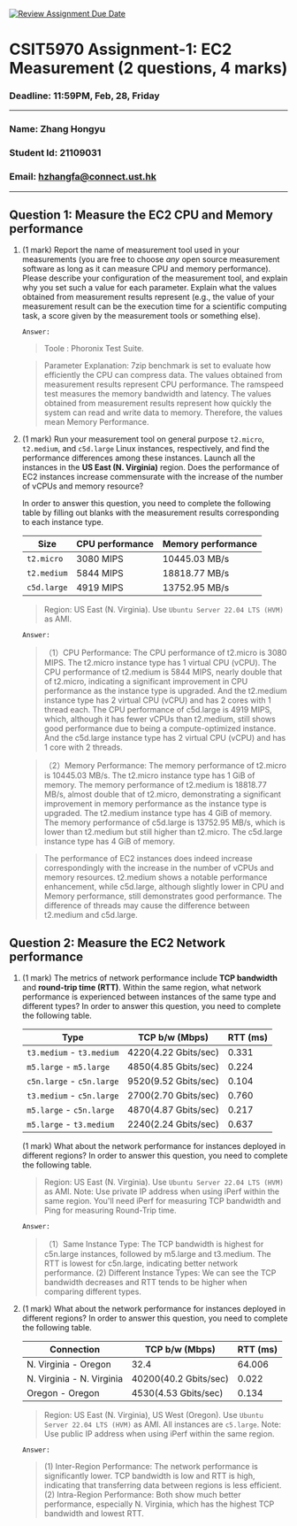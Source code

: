 [![Review Assignment Due Date](https://classroom.github.com/assets/deadline-readme-button-22041afd0340ce965d47ae6ef1cefeee28c7c493a6346c4f15d667ab976d596c.svg)](https://classroom.github.com/a/IAASVEAZ)
# CSIT5970 Assignment-1: EC2 Measurement (2 questions, 4 marks)

### Deadline: 11:59PM, Feb, 28, Friday

---

### Name: Zhang Hongyu
### Student Id: 21109031
### Email: hzhangfa@connect.ust.hk

---

## Question 1: Measure the EC2 CPU and Memory performance

1. (1 mark) Report the name of measurement tool used in your measurements (you are free to choose *any* open source measurement software as long as it can measure CPU and memory performance). Please describe your configuration of the measurement tool, and explain why you set such a value for each parameter. Explain what the values obtained from measurement results represent (e.g., the value of your measurement result can be the execution time for a scientific computing task, a score given by the measurement tools or something else).

     `Answer:`

    > Toole : Phoronix Test Suite.
    
    > Parameter Explanation: 
    7zip benchmark is set to evaluate how efficiently the CPU can compress data. The values obtained from measurement results represent CPU performance.
    The ramspeed test measures the memory bandwidth and latency. The values obtained from measurement results represent how quickly the system can read and write data to memory. Therefore, the values mean Memory Performance.

2. (1 mark) Run your measurement tool on general purpose `t2.micro`, `t2.medium`, and `c5d.large` Linux instances, respectively, and find the performance differences among these instances. Launch all the instances in the **US East (N. Virginia)** region. Does the performance of EC2 instances increase commensurate with the increase of the number of vCPUs and memory resource?

    In order to answer this question, you need to complete the following table by filling out blanks with the measurement results corresponding to each instance type.

    | Size        | CPU performance | Memory performance |
    | ----------- | --------------- | ------------------ |
    | `t2.micro` |     3080 MIPS          |         10445.03 MB/s           |
    | `t2.medium`  |         5844 MIPS        |          18818.77 MB/s          |
    | `c5d.large` |        4919 MIPS         |         13752.95 MB/s           |

    > Region: US East (N. Virginia). Use `Ubuntu Server 22.04 LTS (HVM)` as AMI.
    
     `Answer:`

    >（1）CPU Performance:
    The CPU performance of t2.micro is 3080 MIPS. The t2.micro instance type has 1 virtual CPU (vCPU).
    The CPU performance of t2.medium is 5844 MIPS, nearly double that of t2.micro, indicating a significant improvement in CPU performance as the instance type is upgraded. And the t2.medium instance type has 2 virtual CPU (vCPU) and has 2 cores with 1 thread each.
    The CPU performance of c5d.large is 4919 MIPS, which, although it has fewer vCPUs than t2.medium, still shows good performance due to being a compute-optimized instance. And the c5d.large instance type has 2 virtual CPU (vCPU) and has 1 core with 2 threads. 
    
    >（2）Memory Performance:
    The memory performance of t2.micro is 10445.03 MB/s. The t2.micro instance type has 1 GiB of memory.
    The memory performance of t2.medium is 18818.77 MB/s, almost double that of t2.micro, demonstrating a significant improvement in memory performance as the instance type is upgraded. The t2.medium instance type has 4 GiB of memory.
    The memory performance of c5d.large is 13752.95 MB/s, which is lower than t2.medium but still higher than t2.micro. The c5d.large instance type has 4 GiB of memory.

    > The performance of EC2 instances does indeed increase correspondingly with the increase in the number of vCPUs and memory resources. t2.medium shows a notable performance enhancement, while c5d.large, although slightly lower in CPU and Memory performance, still demonstrates good performance. The difference of threads may cause the difference between t2.medium and c5d.large.

## Question 2: Measure the EC2 Network performance

1. (1 mark) The metrics of network performance include **TCP bandwidth** and **round-trip time (RTT)**. Within the same region, what network performance is experienced between instances of the same type and different types? In order to answer this question, you need to complete the following table.

    | Type                      | TCP b/w (Mbps) | RTT (ms) |
    | ------------------------- | -------------- | -------- |
    | `t3.medium` - `t3.medium` |        4220(4.22 Gbits/sec)        |     0.331     |
    | `m5.large` - `m5.large`   |        4850(4.85 Gbits/sec)        |     0.224     |
    | `c5n.large` - `c5n.large` |        9520(9.52 Gbits/sec)        |     0.104     |
    | `t3.medium` - `c5n.large` |        2700(2.70 Gbits/sec)        |     0.760     |
    | `m5.large` - `c5n.large`  |        4870(4.87 Gbits/sec)        |     0.217     |
    | `m5.large` - `t3.medium`  |        2240(2.24 Gbits/sec)        |     0.637     |
    
    (1 mark) What about the network performance for instances deployed in different regions? In order to answer this question, you need to complete the following table.

    > Region: US East (N. Virginia). Use `Ubuntu Server 22.04 LTS (HVM)` as AMI. Note: Use private IP address when using iPerf within the same region. You'll need iPerf for measuring TCP bandwidth and Ping for measuring Round-Trip time.
    
     `Answer:`

    > （1）Same Instance Type: The TCP bandwidth is highest for c5n.large instances, followed by m5.large and t3.medium. The RTT is lowest for c5n.large, indicating better network performance.
    >  (2) Different Instance Types: We can see the TCP bandwidth decreases and RTT tends to be higher when comparing different types. 

2. (1 mark) What about the network performance for instances deployed in different regions? In order to answer this question, you need to complete the following table.

    | Connection                | TCP b/w (Mbps) | RTT (ms) |
    | ------------------------- | -------------- | -------- |
    | N. Virginia - Oregon      |        32.4        |     64.006     |
    | N. Virginia - N. Virginia |        40200(40.2 Gbits/sec)        |     0.022     |
    | Oregon - Oregon           |        4530(4.53 Gbits/sec)        |     0.134     |
 
    > Region: US East (N. Virginia), US West (Oregon). Use `Ubuntu Server 22.04 LTS (HVM)` as AMI. All instances are `c5.large`. Note: Use public IP address when using iPerf within the same region.
    
     `Answer:`

    > (1) Inter-Region Performance: The network performance is significantly lower. TCP bandwidth is low and RTT is high, indicating that transferring data between regions is less efficient.
    > (2) Intra-Region Performance:  Both show much better performance, especially N. Virginia, which has the highest TCP bandwidth and lowest RTT.
